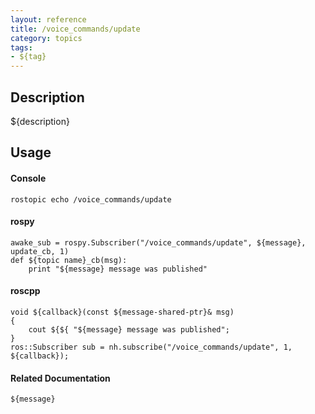```yaml
---
layout: reference
title: /voice_commands/update
category: topics
tags: 
- ${tag}
---
```


## Description
${description}

## Usage
#### Console
```
rostopic echo /voice_commands/update
```

#### rospy
```
awake_sub = rospy.Subscriber("/voice_commands/update", ${message}, update_cb, 1)
def ${topic name}_cb(msg):
    print "${message} message was published"
```

#### roscpp
```
void ${callback}(const ${message-shared-ptr}& msg)
{
    cout ${${ "${message} message was published";
}
ros::Subscriber sub = nh.subscribe("/voice_commands/update", 1, ${callback});
```

#### Related Documentation
``${message}``